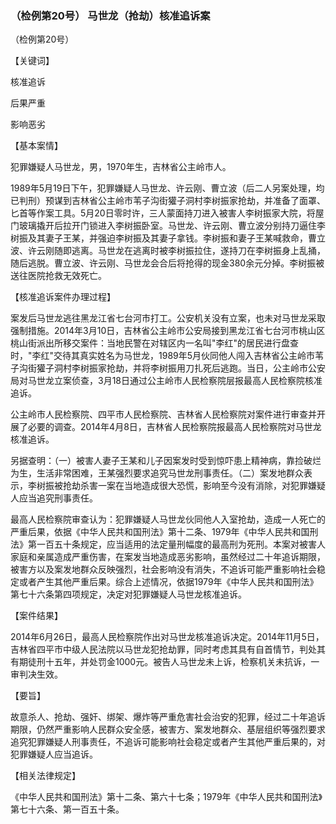 ### （检例第20号） 马世龙（抢劫）核准追诉案

（检例第20号）

【关键词】

核准追诉

后果严重

影响恶劣

【基本案情】

犯罪嫌疑人马世龙，男，1970年生，吉林省公主岭市人。

1989年5月19日下午，犯罪嫌疑人马世龙、许云刚、曹立波（后二人另案处理，均已判刑）预谋到吉林省公主岭市苇子沟街獾子洞村李树振家抢劫，并准备了面罩、匕首等作案工具。5月20日零时许，三人蒙面持刀进入被害人李树振家大院，将屋门玻璃撬开后拉开门锁进入李树振卧室。马世龙、许云刚、曹立波分别持刀逼住李树振及其妻子王某，并强迫李树振及其妻子拿钱。李树振和妻子王某喊救命，曹立波、许云刚随即逃离。马世龙在逃离时被李树振拉住，遂持刀在李树振身上乱捅，随后逃脱。曹立波、许云刚、马世龙会合后将抢得的现金380余元分掉。李树振被送往医院抢救无效死亡。

【核准追诉案件办理过程】

案发后马世龙逃往黑龙江省七台河市打工。公安机关没有立案，也未对马世龙采取强制措施。2014年3月10日，吉林省公主岭市公安局接到黑龙江省七台河市桃山区桃山街派出所移交案件：当地民警在对辖区内一名叫"李红"的居民进行盘查时，"李红"交待其真实姓名为马世龙，1989年5月伙同他人闯入吉林省公主岭市苇子沟街獾子洞村李树振家抢劫，并将李树振用刀扎死后逃跑。当日，公主岭市公安局对马世龙立案侦查，3月18日通过公主岭市人民检察院层报最高人民检察院核准追诉。

公主岭市人民检察院、四平市人民检察院、吉林省人民检察院对案件进行审查并开展了必要的调查。2014年4月8日，吉林省人民检察院报最高人民检察院对马世龙核准追诉。

另据查明：（一）被害人妻子王某和儿子因案发时受到惊吓患上精神病，靠捡破烂为生，生活非常困难，王某强烈要求追究马世龙刑事责任。（二）案发地群众表示，李树振被抢劫杀害一案在当地造成很大恐慌，影响至今没有消除，对犯罪嫌疑人应当追究刑事责任。

最高人民检察院审查认为：犯罪嫌疑人马世龙伙同他人入室抢劫，造成一人死亡的严重后果，依据《中华人民共和国刑法》第十二条、1979年《中华人民共和国刑法》第一百五十条规定，应当适用的法定量刑幅度的最高刑为死刑。本案对被害人家庭和亲属造成严重伤害，在案发当地造成恶劣影响，虽然经过二十年追诉期限，被害方以及案发地群众反映强烈，社会影响没有消失，不追诉可能严重影响社会稳定或者产生其他严重后果。综合上述情况，依据1979年《中华人民共和国刑法》第七十六条第四项规定，决定对犯罪嫌疑人马世龙核准追诉。

【案件结果】

2014年6月26日，最高人民检察院作出对马世龙核准追诉决定。2014年11月5日，吉林省四平市中级人民法院以马世龙犯抢劫罪，同时考虑其具有自首情节，判处其有期徒刑十五年，并处罚金1000元。被告人马世龙未上诉，检察机关未抗诉，一审判决生效。

【要旨】

故意杀人、抢劫、强奸、绑架、爆炸等严重危害社会治安的犯罪，经过二十年追诉期限，仍然严重影响人民群众安全感，被害方、案发地群众、基层组织等强烈要求追究犯罪嫌疑人刑事责任，不追诉可能影响社会稳定或者产生其他严重后果的，对犯罪嫌疑人应当追诉。

【相关法律规定】

《中华人民共和国刑法》第十二条、第六十七条；1979年《中华人民共和国刑法》第七十六条、第一百五十条。
